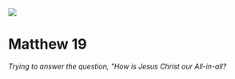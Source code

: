 <img class="intro-right" src="/images/art-matthew.jpg">

# Matthew 19

*Trying to answer the question, "How is Jesus Christ our All-in-all?*
